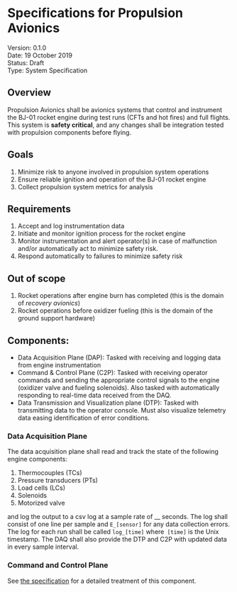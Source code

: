 # Specifications for Propulsion Avionics
Version: 0.1.0  
Date: 19 October 2019  
Status: Draft  
Type: System Specification  

## Overview
Propulsion Avionics shall be avionics systems that control and instrument
the BJ-01 rocket engine during test runs (CFTs and hot fires) and full flights. 
This system is **safety critical**, and any changes shall be integration tested 
with propulsion components before flying.

## Goals
1. Minimize risk to anyone involved in propulsion system operations
2. Ensure reliable ignition and operation of the BJ-01 rocket engine
3. Collect propulsion system metrics for analysis

## Requirements
1. Accept and log instrumentation data
2. Initiate and monitor ignition process for the rocket engine
3. Monitor instrumentation and alert operator(s) in case of malfunction and/or
    automatically act to minimize safety risk.
4. Respond automatically to failures to minimize safety risk

## Out of scope
1. Rocket operations after engine burn has completed (this is the domain of
   *recovery avionics*)
2. Rocket operations before oxidizer fueling (this is the domain of the
    ground support hardware)

## Components:
- Data Acquisition Plane (DAP): Tasked with receiving and logging data from engine
  instrumentation
- Command & Control Plane (C2P): Tasked with receiving operator commands and
  sending the appropriate control signals to the engine (oxidizer valve and
  fueling solenoids). Also tasked with automatically responding to real-time data 
  received from the DAQ.
- Data Transmission and Visualization plane (DTP): Tasked with transmitting data
  to the operator console. Must also visualize telemetry data easing identification
  of error conditions.

### Data Acquisition Plane
The data acquisition plane shall read and track the state of the following engine
components:

1. Thermocouples (TCs)
2. Pressure transducers (PTs)
3. Load cells (LCs)
4. Solenoids
5. Motorized valve

and log the output to a csv log at a sample rate of __ seconds. The log shall
consist of one line per sample and `E_[sensor]` for any data collection 
errors. The log for each run shall be called `log_[time]` where` [time]` is the
Unix timestamp. The DAQ shall also provide the DTP and C2P with updated data
in every sample interval.

### Command and Control Plane
See [the specification](Spec-Prop-Avionics-Control-Plane.md) for a detailed
treatment of this component.
